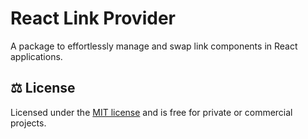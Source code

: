 # React Link Provider

A package to effortlessly manage and swap link components in React applications.

## ⚖️ License

Licensed under the [MIT license](https://opensource.org/licenses/MIT) and is free for private or commercial projects.

